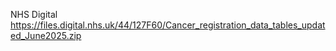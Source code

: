 NHS Digital
https://files.digital.nhs.uk/44/127F60/Cancer_registration_data_tables_updated_June2025.zip
